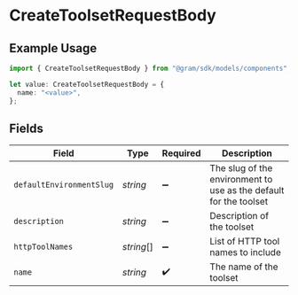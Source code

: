 # CreateToolsetRequestBody

## Example Usage

```typescript
import { CreateToolsetRequestBody } from "@gram/sdk/models/components";

let value: CreateToolsetRequestBody = {
  name: "<value>",
};
```

## Fields

| Field                                                             | Type                                                              | Required                                                          | Description                                                       |
| ----------------------------------------------------------------- | ----------------------------------------------------------------- | ----------------------------------------------------------------- | ----------------------------------------------------------------- |
| `defaultEnvironmentSlug`                                          | *string*                                                          | :heavy_minus_sign:                                                | The slug of the environment to use as the default for the toolset |
| `description`                                                     | *string*                                                          | :heavy_minus_sign:                                                | Description of the toolset                                        |
| `httpToolNames`                                                   | *string*[]                                                        | :heavy_minus_sign:                                                | List of HTTP tool names to include                                |
| `name`                                                            | *string*                                                          | :heavy_check_mark:                                                | The name of the toolset                                           |